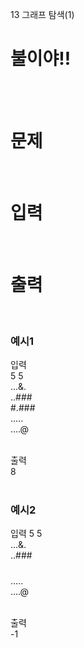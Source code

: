13 그래프 탐색(1)
# 불이야!!
<br>
<br>

# 문제 
<br>

# 입력
<br>

# 출력
<br>

### 예시1
입력  
5 5  
...&.  
..###  
#.###  
.....  
....@  
<br>

출력  
8  
<br>

### 예시2
입력
5 5  
...&.  
..###  
#####  
.....  
....@  
<br>

출력  
-1  
<br>
